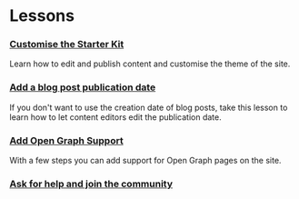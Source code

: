 # Lessons

### [Customise the Starter Kit](1-Customise-the-Starter-kit/)
Learn how to edit and publish content and customise the theme of the site.

### [Add a blog post publication date](2-Add-a-Blog-Post-Publication-Date/)
If you don't want to use the creation date of blog posts, take this lesson to learn how to let content editors edit the publication date.

### [Add Open Graph Support](3-Add-Open-Graph/)
With a few steps you can add support for Open Graph pages on the site.

### [Ask for help and join the community](4-Ask-For-Help-and-Join-The-Community/)


